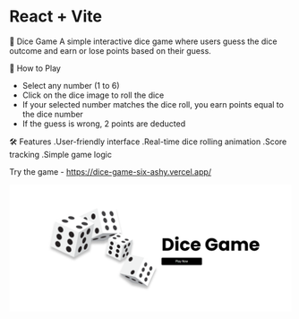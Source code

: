 # React + Vite
🎲 Dice Game
A simple interactive dice game where users guess the dice outcome and earn or lose points based on their guess.

🚀 How to Play
- Select any number (1 to 6)
- Click on the dice image to roll the dice
- If your selected number matches the dice roll, you earn points equal to the dice number
- If the guess is wrong, 2 points are deducted

🛠️ Features
.User-friendly interface
.Real-time dice rolling animation
.Score tracking
.Simple game logic

 Try the game - https://dice-game-six-ashy.vercel.app/

![image alt](https://github.com/AbhishekEng/Dice-game/blob/873558e7e1515763de5199f7ad316d81398b03bc/Screenshot%20dice%20game.png)
